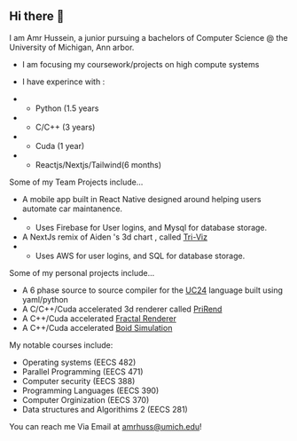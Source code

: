 ## Hi there 👋

I am Amr Hussein, a junior pursuing a bachelors of Computer Science @ the University of Michigan, Ann arbor.

- I am focusing my coursework/projects on high compute systems
- I have experince with :

- - Python (1.5 years
- - C/C++ (3 years)
- - Cuda (1 year)
- - Reactjs/Nextjs/Tailwind(6 months)

Some of my Team Projects include...
- A mobile app built in React Native designed around helping users automate car maintanence.
- - Uses Firebase for User logins, and Mysql for database storage.
- A NextJs remix of Aiden 's 3d chart , called [Tri-Viz](https://github.com/pr1nceray/3dOrgChartRemix)
- - Uses AWS for user logins, and SQL for database storage.

Some of my personal projects include... 

- A 6 phase source to source compiler for the [UC24](https://eecs390.github.io/uc-language/) language built using yaml/python
- A C/C++/Cuda accelerated 3d renderer called [PriRend](https://github.com/pr1nceray/PriRend)
- A C++/Cuda accelerated [Fractal Renderer](https://github.com/pr1nceray/Fractal-Viewer)
- A C++/Cuda accelerated [Boid Simulation](https://github.com/pr1nceray/Boids-Simulator)
  

My notable courses include:
- Operating systems (EECS 482)
- Parallel Programming (EECS 471)
- Computer security (EECS 388)
- Programming Languages (EECS 390)
- Computer Orginization (EECS 370)
- Data structures and Algorithims 2 (EECS 281)




You can reach me Via Email at amrhuss@umich.edu!


<!--
**pr1nceray/pr1nceray** is a ✨ _special_ ✨ repository because its `README.md` (this file) appears on your GitHub profile.

Here are some ideas to get you started:

- 🔭 I’m currently working on ...
- 🌱 I’m currently learning ...
- 👯 I’m looking to collaborate on ...
- 🤔 I’m looking for help with ...
- 💬 Ask me about ...
- 📫 How to reach me: ...
- 😄 Pronouns: ...
- ⚡ Fun fact: ...
-->
